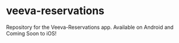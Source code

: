# veeva-reservations
Repository for the Veeva-Reservations app. Available on Android and Coming Soon to iOS! 
